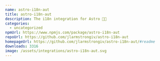 ```yaml
---
name: astro-i18n-aut
title: astro-i18n-aut
description: The i18n integration for Astro 🧑‍🚀
categories:
  - uncategorized
npmUrl: https://www.npmjs.com/package/astro-i18n-aut
repoUrl: https://github.com/jlarmstrongiv/astro-i18n-aut
homepageUrl: https://github.com/jlarmstrongiv/astro-i18n-aut/#readme
downloads: 3316
image: /assets/integrations/astro-i18n-aut.svg
---
```


